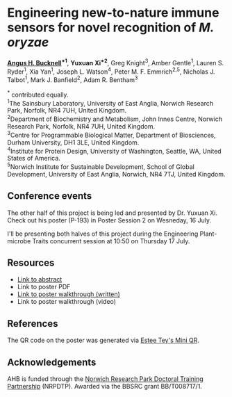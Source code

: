# Engineering new-to-nature immune sensors for novel recognition of *M. oryzae*

**<ins>Angus H. Bucknell</ins><sup>\*1</sup>**, **Yuxuan Xi<sup>\*2</sup>**, Greg Knight<sup>3</sup>, Amber Gentle<sup>1</sup>, Lauren S. Ryder<sup>1</sup>, Xia Yan<sup>1</sup>, Joseph L. Watson<sup>4</sup>, Peter M. F. Emmrich<sup>2,5</sup>, Nicholas J. Talbot<sup>1</sup>, Mark J. Banfield<sup>2</sup>, Adam R. Bentham<sup>3</sup>

<sup>\*</sup> contributed equally.<br>
<sup>1</sup>The Sainsbury Laboratory, University of East Anglia, Norwich Research Park, Norfolk, NR4 7UH, United Kingdom.<br>
<sup>2</sup>Department of Biochemistry and Metabolism, John Innes Centre, Norwich Research Park, Norfolk, NR4 7UH, United Kingdom.<br>
<sup>3</sup>Centre for Programmable Biological Matter, Department of Biosciences, Durham University, DH1 3LE, United Kingdom.<br>
<sup>4</sup>Institute for Protein Design, University of Washington, Seattle, WA, United States of America.<br>
<sup>5</sup>Norwich Institute for Sustainable Development, School of Global Development, University of East Anglia, Norwich, NR4 7TJ, United Kingdom.

## Conference events
The other half of this project is being led and presented by Dr. Yuxuan Xi. Check out his poster (P-193) in Poster Session 2 on Wesneday, 16 July.

I'll be presenting both halves of this project during the Engineering Plant-microbe Traits concurrent session at 10:50 on Thursday 17 July.
## Resources
- [Link to abstract](abstract.md)
- Link to poster PDF
- [Link to poster walkthrough (written)](walkthrough.md)
- Link to poster walkthrough (video)

## References
The QR code on the poster was generated via [Estee Tey's Mini QR](https://github.com/lyqht/mini-qr).

## Acknowledgements
AHB is funded through the [Norwich Research Park Doctoral Training Partnership](https://biodtp.norwichresearchpark.ac.uk/) (NRPDTP). Awarded via the BBSRC grant BB/T008717/1.

